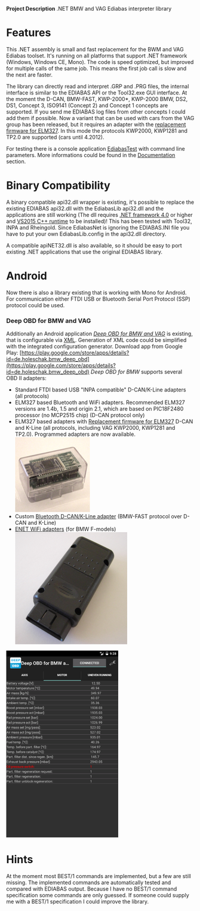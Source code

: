 **Project Description**
.NET BMW and VAG Ediabas interpreter library

# Features
This .NET assembly is small and fast replacement for the BWM and VAG Ediabas toolset.
It's running on all platforms that support .NET framework (Windows, Windows CE, Mono).
The code is speed optimized, but improved for multiple calls of the same job.
This means the first job call is slow and the next are faster.

The library can directly read and interpret .GRP and .PRG files, the internal interface is similar to the EDIABAS API or the Tool32.exe GUI interface.
At the moment the D-CAN, BMW-FAST, KWP-2000*, KWP-2000 BMW, DS2, DS1, Concept 3, ISO9141 (Concept 2) and Concept 1 concepts are supported. If you send me EDIABAS log files from other concepts I could add them if possible.
Now a variant that can be used with cars from the VAG group has been released, but it requires an adapter with the [replacement firmware for ELM327](Replacement-firmware-for-ELM327). In this mode the protocols KWP2000, KWP1281 and TP2.0 are supported (cars until 4.2012).

For testing there is a console application [EdiabasTest](EdiabasTest-parameters) with command line parameters.
More informations could be found in the [Documentation](Documentation) section.
# Binary Compatibility
A binary compatible api32.dll wrapper is existing, it's possible to replace the existing EDIABAS api32.dll with the EdiabasLib api32.dll and the applications are still working (The dll requires [.NET framework 4.0](https://www.microsoft.com/de-de/download/details.aspx?id=17718) or higher and [VS2015 C++ runtime](https://www.microsoft.com/de-de/download/details.aspx?id=48145) to be installed)!
This has been tested with Tool32, INPA and Rheingold. Since EdiabasNet is ignoring the EDIABAS.INI file you have to put your own EdiabasLib.config in the api32.dll directory.

A compatible apiNET32.dll is also available, so it should be easy to port existing .NET applications that use the original EDIABAS library.

# Android
Now there is also a library existing that is working with Mono for Android. For communication either FTDI USB or Bluetooth Serial Port Protocol (SSP) protocol could be used.
### Deep OBD for BMW and VAG
Additionally an Android application _[Deep OBD for BMW and VAG](Deep-OBD-for-BMW)_ is existing, that is configurable via [XML](BMW-Diagnostics-page-specification). Generation of XML code could be simplified with the integrated configuration generator.
Download app from Google Play: [https://play.google.com/store/apps/details?id=de.holeschak.bmw_deep_obd](https://play.google.com/store/apps/details?id=de.holeschak.bmw_deep_obd)
_Deep OBD for BMW_ supports several OBD II adapters:
* Standard FTDI based USB "INPA compatible" D-CAN/K-Line adapters (all protocols)
* ELM327 based Bluetooth and WiFi adapters. Recommended ELM327 versions are 1.4b, 1.5 and origin 2.1, which are based on PIC18F2480 processor (no MCP2515 chip) (D-CAN protocol only)
* ELM327 based adapters with [Replacement firmware for ELM327](Replacement-firmware-for-ELM327)  D-CAN and K-Line (all protocols, including VAG KWP2000, KWP1281 and TP2.0). Programmed adapters are now available.
![Bluetooth adapter top](Home_BluetoothAdapterTopSmall.png)
* Custom [Bluetooth D-CAN/K-Line adapter](Build-Bluetooth-D-CAN-adapter) (BMW-FAST protocol over D-CAN and K-Line)
* [ENET WiFi adapters](ENET-WiFi-Adapter) (for BMW F-models)
![ENET adapter](Home_EnetAdapterClosedSmall.png)

![BMW deep OBD and VAG](Home_AppMotorSmall.png)
# Hints
At the moment most BEST/1 commands are implemented, but a few are still missing.
The implemented commands are automatically tested and compared with EDIABAS output.
Because I have no BEST/1 command specification some commands are only guessed. If someone could supply me with a BEST/1 specification I could improve the library.
